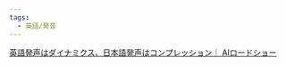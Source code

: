 ```yaml
---
tags:
  - 英語/発音
---
```

[英語発声はダイナミクス、日本語発声はコンプレッション｜ AIロードショー](https://note.com/godofoneness/n/nbaa59aa5ef83)

